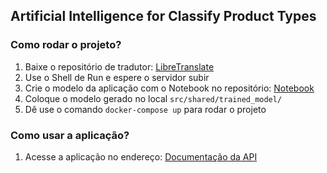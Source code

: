 ## Artificial Intelligence for Classify Product Types

### Como rodar o projeto?
1. Baixe o repositório de tradutor: [LibreTranslate](https://github.com/mathsantos44/LibreTranslate)
2. Use o Shell de Run e espere o servidor subir
3. Crie o modelo da aplicação com o Notebook no repositório: [Notebook](https://github.com/mathsantos44/furnflow-model-training)
4. Coloque o modelo gerado no local `src/shared/trained_model/`
5. Dê use o comando `docker-compose up` para rodar o projeto

### Como usar a aplicação?
1. Acesse a aplicação no endereço: [Documentação da API](http://localhost:8000/swagger)

